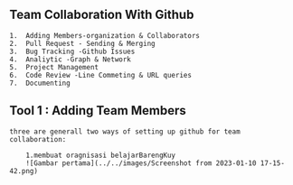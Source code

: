 ## Team Collaboration With Github

    1.  Adding Members-organization & Collaborators
    2.  Pull Request - Sending & Merging
    3.  Bug Tracking -Github Issues
    4.  Analiytic -Graph & Network
    5.  Project Management
    6.  Code Review -Line Commeting & URL queries
    7.  Documenting

## Tool 1 : Adding Team Members

    three are generall two ways of setting up github for team collaboration:

        1.membuat oragnisasi belajarBarengKuy
        ![Gambar pertama](../../images/Screenshot from 2023-01-10 17-15-42.png)
